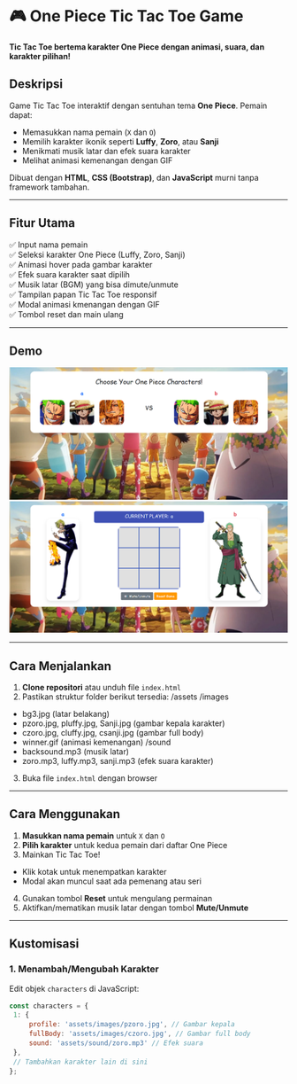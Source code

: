 # 🎮 One Piece Tic Tac Toe Game  
**Tic Tac Toe bertema karakter One Piece dengan animasi, suara, dan karakter pilihan!**

## Deskripsi  
Game Tic Tac Toe interaktif dengan sentuhan tema **One Piece**. Pemain dapat:
- Memasukkan nama pemain (`X` dan `O`)
- Memilih karakter ikonik seperti **Luffy**, **Zoro**, atau **Sanji**
- Menikmati musik latar dan efek suara karakter
- Melihat animasi kemenangan dengan GIF

Dibuat dengan **HTML**, **CSS (Bootstrap)**, dan **JavaScript** murni tanpa framework tambahan.

---

## Fitur Utama  
✅ Input nama pemain  
✅ Seleksi karakter One Piece (Luffy, Zoro, Sanji)  
✅ Animasi hover pada gambar karakter  
✅ Efek suara karakter saat dipilih  
✅ Musik latar (BGM) yang bisa dimute/unmute  
✅ Tampilan papan Tic Tac Toe responsif  
✅ Modal animasi kmenangan dengan GIF  
✅ Tombol reset dan main ulang  

---

## Demo  
![Demo One Piece Tic Tac Toe](/assets/images/demo1.png )  
![Demo One Piece Tic Tac Toe](/assets/images/demo2.png )  

---

## Cara Menjalankan  
1. **Clone repositori** atau unduh file `index.html`  
2. Pastikan struktur folder berikut tersedia:
/assets
/images
- bg3.jpg (latar belakang)
- pzoro.jpg, pluffy.jpg, Sanji.jpg (gambar kepala karakter)
- czoro.jpg, cluffy.jpg, csanji.jpg (gambar full body)
- winner.gif (animasi kemenangan)
/sound
- backsound.mp3 (musik latar)
- zoro.mp3, luffy.mp3, sanji.mp3 (efek suara karakter)
3. Buka file `index.html` dengan browser  

---

## Cara Menggunakan  
1. **Masukkan nama pemain** untuk `X` dan `O`  
2. **Pilih karakter** untuk kedua pemain dari daftar One Piece  
3. Mainkan Tic Tac Toe!  
- Klik kotak untuk menempatkan karakter  
- Modal akan muncul saat ada pemenang atau seri  
4. Gunakan tombol **Reset** untuk mengulang permainan  
5. Aktifkan/mematikan musik latar dengan tombol **Mute/Unmute**

---

## Kustomisasi  
### 1. Menambah/Mengubah Karakter  
Edit objek `characters` di JavaScript:  
```javascript
const characters = {
 1: { 
     profile: 'assets/images/pzoro.jpg', // Gambar kepala
     fullBody: 'assets/images/czoro.jpg', // Gambar full body
     sound: 'assets/sound/zoro.mp3' // Efek suara
 },
 // Tambahkan karakter lain di sini
};
